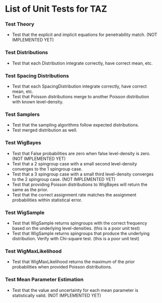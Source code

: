 # List of Unit Tests for TAZ

### Test Theory
- Test that the explicit and implicit equations for penetrability match. (NOT IMPLEMENTED YET)

### Test Distributions
- Test that each Distribution integrate correctly, have correct mean, etc.

### Test Spacing Distributions
- Test that each SpacingDistribution integrate correctly, have correct mean, etc.
- Test that Poisson distributions merge to another Poisson distribution with known level-density.

### Test Samplers
- Test that the sampling algorithms follow expected distributions.
- Test merged distribution as well.

### Test WigBayes
- Test that False probabilities are zero when false level-density is zero. (NOT IMPLEMENTED YET)
- Test that a 2 spingroup case with a small second level-density converges to the 1 spingroup case.
- Test that a 3 spingroup case with a small third level-density converges to the 2 spingroup case. (NOT IMPLEMENTED YET)
- Test that providing Poisson distributions to WigBayes will return the same as the prior.
- Test that the correct assignment rate matches the assignment probabilities within statistical error.

### Test WigSample
- Test that WigSample returns spingroups with the correct frequency based on the underlying level-densities. (this is a poor unit test)
- Test that WigSample returns spingroups that produce the underlying distribution. Verify with Chi-square test. (this is a poor unit test)

### Test WigMaxLikelihood
- Test that WigMaxLikelihood returns the maximum of the prior probabilities when provided Poisson distributions.

### Test Mean Parameter Estimation
- Test that the value and uncertainty for each mean parameter is statistically valid. (NOT IMPLEMENTED YET)